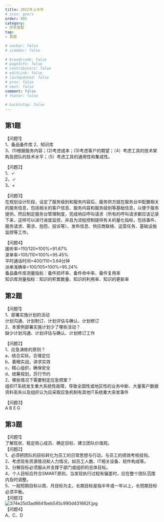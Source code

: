```yaml
---  
title: 2022年上半年  
# icon: gears  
order: 995  
category:  
- 历年真题  
tag:  
- 真题  
  
# navbar: false  
# sidebar: false  
  
# breadcrumb: false  
# pageInfo: false  
# contributors: false  
# editLink: false  
# lastUpdated: false  
# prev: false  
# next: false  
comment: false  
# footer: false  
  
# backtotop: false  
---  
```

## 第1题 ##

【问题1】  
1、备品备件库 2、知识库  
3、(1)根据服务内容；(2)考虑成本；(3)考虑客户的期望；（4）考虑工具的技术架构及团队的技术水平；（5）考虑工具的通用性和集成性。  
  
【问题2】  
1、✓  
2、✓  
3、×  
  
【问题3】  
在规划设计阶段，设定了服务级别和服务内容后，服务供方就在服务台中配置相关的服务信息，包括相关的客户信息、服务内容和服务级别等基础信息，以便于服务提供。然后制定服务台管理制度，完成响应呼叫请求（所有的呼叫请求都应该记录下来，这样可以进行进度监控，并且为流程控制提供有关的量化指标，包括事件、服务请求、需求、抱怨、投诉等）、发布信息、供应商联络、运营任务、基础设施监控等工作。  
  
【问题4】  
接听率=110/120×100%=91.67%  
录单率=105/110×100%=95.45%  
平时通话时间=400/110=3.64分钟  
派单准确率=100/105×100%=95.24%  
备品备件库测量指标：备件损坏率、备件命中率、备件复用率  
知识库测量指标：知识的积累数量、知识的利用率、知识的更新率  


## 第2题 ##

【问题1】  
1、部署实施计划的活动  
计划沟通、计划制订、计划评估与确认、计划修订  
2、本案例部署实施计划少了哪些活动？  
缺少计划沟通、计划评估与确认、计划修订工作  
  
【问题2】  
1、应急演练的原则？  
a、结合实际，合理定位  
b、着眼实战，讲求实效  
c、精心组织，确保安全  
d、统筹规划，厉行节约  
2、哪些情况下需要制定应急预案？  
组织IT系统发生重大系统性故障，导致全国性或地区性的业务中断、大量客户数据资料丢失以及组织认为应采取应急机制有其他IT系统重大突发事件  
  
【问题3】  
A B E G  


## 第3题 ##

【问题1】  
了解现状、稳定核心成员、确定目标、建立团队价值观。  
【问题2】  
1、必须把团队的目标转化为员工的日常思想与行动，与员工的绩效考核挂钩。  
2、考虑现有资源情况和人力情况，如员工人数、IT相关设备、软件构成等。  
3、分解目标必须服从并支撑于部门或组织的总体目标。  
4、个人目标应符合SMART原则，当发现执行过程有偏差时，应在整个团队范围内及时调整。  
5、一般短期目标以周、月目标为主，长期目标是指半年或一年以上，长短期目标必须平衡。  
【问题3】  
![374e25d3ad6641beb545c990d431662f.jpg][]  
【问题4】  
A、C、D  



[374e25d3ad6641beb545c990d431662f.jpg]: https://www.xkxxkx.cn/file/exam/software/系统规划与管理师/案例/第3题/374e25d3ad6641beb545c990d431662f.jpg
